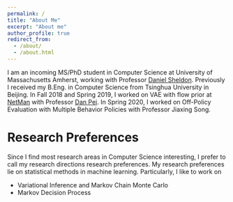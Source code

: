 ```yaml
---
permalink: /
title: "About Me"
excerpt: "About me"
author_profile: true
redirect_from: 
  - /about/
  - /about.html
---
```


I am an incoming MS/PhD student in Computer Science at University of Massachusetts Amherst, working with Professor [Daniel Sheldon](https://people.cs.umass.edu/~sheldon/index.html). Previously I received my B.Eng. in Computer Science from Tsinghua University in Beijing. In Fall 2018 and Spring 2019, I worked on VAE with flow prior at [NetMan](http://netman.aiops.org) with Professor [Dan Pei](https://netman.aiops.org/~peidan/). In Spring 2020, I worked on Off-Policy Evaluation with Multiple Behavior Policies with Professor Jiaxing Song. 

Research Preferences
======
Since I find most research areas in Computer Science interesting, I prefer to call my research directions research preferences. My research preferences lie on statistical methods in machine learning. Particularly, I like to work on
+ Variational Inference and Markov Chain Monte Carlo
+ Markov Decision Process


